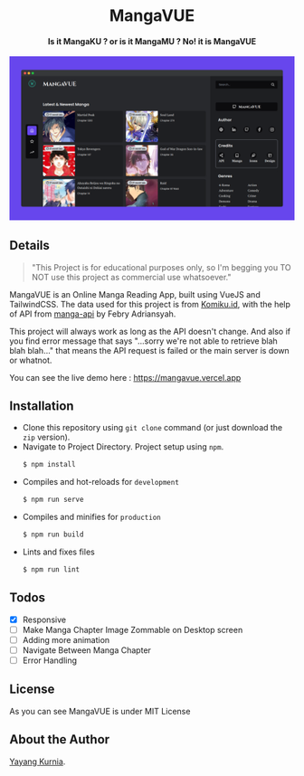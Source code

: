 <h1 align="center">MangaVUE</h1>
<h4 align="center">Is it MangaKU ? or is it MangaMU ? No! it is MangaVUE</h4>

<p align="center">
  <img src="https://github.com/kurnyaannn/mangavue/blob/master/public/mangavue.png?raw=true">
</p>

## Details
> "This Project is for educational purposes only, so I'm begging you TO NOT use this project as commercial use whatsoever." <br>

MangaVUE is an Online Manga Reading App, built using VueJS and TailwindCSS. The data used for this project is from <a href="https://komiku.id">Komiku.id</a>, with the help of API from <a href="https://github.com/febryardiansyah/manga-api">manga-api</a> by Febry Adriansyah.

This project will always work as long as the API doesn't change. And also if you find error message that says "...sorry we're not able to retrieve blah blah blah..." that means the API request is failed or the main server is down or whatnot.

You can see the live demo here : https://mangavue.vercel.app

## Installation
* Clone this repository using `git clone` command (or just download the `zip` version).
* Navigate to Project Directory. Project setup using `npm`.
  ```bash
  $ npm install
  ```
* Compiles and hot-reloads for `development`
  ```bash
  $ npm run serve
  ```
* Compiles and minifies for `production`
  ```bash
  $ npm run build
  ```
* Lints and fixes files
  ```bash
  $ npm run lint
  ```

## Todos
- [x] Responsive
- [ ] Make Manga Chapter Image Zommable on Desktop screen
- [ ] Adding more animation
- [ ] Navigate Between Manga Chapter
- [ ] Error Handling

## License
As you can see MangaVUE is under MIT License

## About the Author
<a href="https://kurnyaannn.github.io">Yayang Kurnia</a>.
